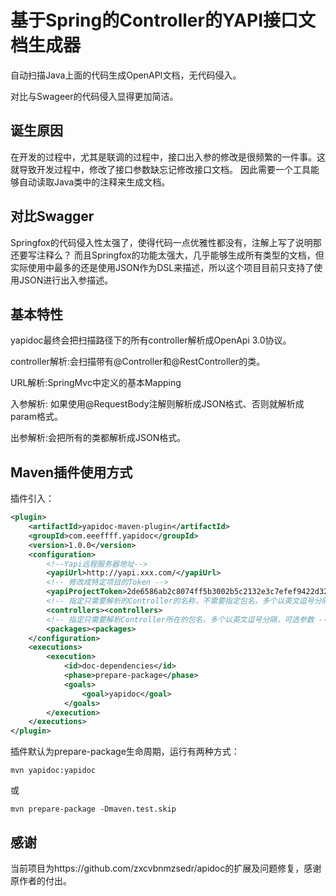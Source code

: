 # 基于Spring的Controller的YAPI接口文档生成器

自动扫描Java上面的代码生成OpenAPI文档，无代码侵入。

对比与Swageer的代码侵入显得更加简洁。

## 诞生原因

在开发的过程中，尤其是联调的过程中，接口出入参的修改是很频繁的一件事。这就导致开发过程中，修改了接口参数缺忘记修改接口文档。
因此需要一个工具能够自动读取Java类中的注释来生成文档。

## 对比Swagger

Springfox的代码侵入性太强了，使得代码一点优雅性都没有，注解上写了说明那还要写注释么？
而且Springfox的功能太强大，几乎能够生成所有类型的文档，但实际使用中最多的还是使用JSON作为DSL来描述，所以这个项目目前只支持了使用JSON进行出入参描述。

## 基本特性

yapidoc最终会把扫描路径下的所有controller解析成OpenApi 3.0协议。

controller解析:会扫描带有@Controller和@RestController的类。

URL解析:SpringMvc中定义的基本Mapping

入参解析: 如果使用@RequestBody注解则解析成JSON格式、否则就解析成param格式。

出参解析:会把所有的类都解析成JSON格式。

## Maven插件使用方式

插件引入：

~~~xml
<plugin>
    <artifactId>yapidoc-maven-plugin</artifactId>
    <groupId>com.eeeffff.yapidoc</groupId>
    <version>1.0.0</version>
    <configuration>
        <!--Yapi远程服务器地址-->
        <yapiUrl>http://yapi.xxx.com/</yapiUrl>
        <!-- 修改成特定项目的Token -->
        <yapiProjectToken>2de6586ab2c8074ff5b3002b5c2132e3c7efef9422d324955eba0a2f6cfc0dd9</yapiProjectToken>
        <!-- 指定只需要解析的Controller的名称，不需要指定包名，多个以英文逗号分隔，可选参数 -->
        <controllers><controllers>
        <!-- 指定只需要解析Controller所在的包名，多个以英文逗号分隔，可选参数 -->
        <packages><packages>
    </configuration>
    <executions>
        <execution>
            <id>doc-dependencies</id>
            <phase>prepare-package</phase>
            <goals>
                <goal>yapidoc</goal>
            </goals>
        </execution>
    </executions>
</plugin>
~~~
插件默认为prepare-package生命周期，运行有两种方式：

```shell
mvn yapidoc:yapidoc
```

或

```shell
mvn prepare-package -Dmaven.test.skip
```



## 感谢

当前项目为https://github.com/zxcvbnmzsedr/apidoc的扩展及问题修复，感谢原作者的付出。


